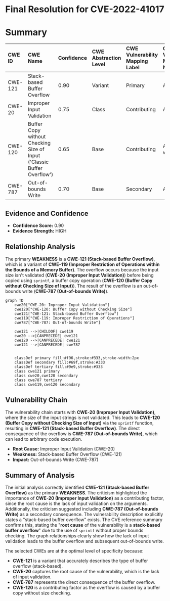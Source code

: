 # Final Resolution for CVE-2022-41017

# Summary
| CWE ID  | CWE Name                                                                    | Confidence | CWE Abstraction Level | CWE Vulnerability Mapping Label | CWE-Vulnerability Mapping Notes |
| :-------- | :-------------------------------------------------------------------------- | :---------- | :-------------------- | :------------------------------ | :----------------------------- |
| CWE-121 | Stack-based Buffer Overflow                                               | 0.90      | Variant               | Primary                         | Allowed                        |
| CWE-20  | Improper Input Validation                                                   | 0.75      | Class                 | Contributing                    | Allowed                        |
| CWE-120 | Buffer Copy without Checking Size of Input ('Classic Buffer Overflow') | 0.65      | Base                  | Contributing                    | Allowed-with-Review           |
| CWE-787  | Out-of-bounds Write                                                         | 0.70      | Base                  | Secondary                       | Allowed                        |

## Evidence and Confidence

*   **Confidence Score:** 0.90
*   **Evidence Strength:** HIGH

## Relationship Analysis
The primary **WEAKNESS** is a **CWE-121 (Stack-based Buffer Overflow)**, which is a variant of **CWE-119 (Improper Restriction of Operations within the Bounds of a Memory Buffer)**. The overflow occurs because the input size isn't validated (**CWE-20 (Improper Input Validation)**) before being copied using `sprintf`, a buffer copy operation (**CWE-120 (Buffer Copy without Checking Size of Input)**). The result of the overflow is an out-of-bounds write (**CWE-787 (Out-of-bounds Write)**).

```mermaid
graph TD
    cwe20["CWE-20: Improper Input Validation"]
    cwe120["CWE-120: Buffer Copy without Checking Size"]
    cwe121["CWE-121: Stack-based Buffer Overflow"]
    cwe119["CWE-119: Improper Restriction of Operations"]
    cwe787["CWE-787: Out-of-bounds Write"]
    
    cwe121 -->|CHILDOF| cwe119
    cwe20 -->|CANPRECEDE| cwe121
    cwe120 -->|CANPRECEDE| cwe121
    cwe121 -->|CANPRECEDE| cwe787

    
    classDef primary fill:#f96,stroke:#333,stroke-width:2px
    classDef secondary fill:#69f,stroke:#333
    classDef tertiary fill:#9e9,stroke:#333
    class cwe121 primary
    class cwe20,cwe120 secondary
    class cwe787 tertiary
    class cwe119,cwe120 secondary
```

## Vulnerability Chain
The vulnerability chain starts with **CWE-20 (Improper Input Validation)**, where the size of the input strings is not validated. This leads to **CWE-120 (Buffer Copy without Checking Size of Input)** via the `sprintf` function, resulting in **CWE-121 (Stack-based Buffer Overflow)**. The direct consequence of the overflow is **CWE-787 (Out-of-bounds Write)**, which can lead to arbitrary code execution.
  - **Root Cause:** Improper Input Validation (CWE-20)
  - **Weakness:** Stack-based Buffer Overflow (CWE-121)
  - **Impact:** Out-of-bounds Write (CWE-787)

## Summary of Analysis
The initial analysis correctly identified **CWE-121 (Stack-based Buffer Overflow)** as the primary **WEAKNESS**. The criticism highlighted the importance of **CWE-20 (Improper Input Validation)** as a contributing factor, since the root cause is the lack of input validation on the arguments. Additionally, the criticism suggested including **CWE-787 (Out-of-bounds Write)** as a secondary consequence. The vulnerability description explicitly states a "stack-based buffer overflow" exists. The CVE reference summary confirms this, stating the "**root cause** of the vulnerability is a **stack-based buffer overflow**" due to the use of `sprintf` without proper bounds checking. The graph relationships clearly show how the lack of input validation leads to the buffer overflow and subsequent out-of-bounds write.

The selected CWEs are at the optimal level of specificity because:
  - **CWE-121** is a variant that accurately describes the type of buffer overflow (stack-based).
  - **CWE-20** captures the root cause of the vulnerability, which is the lack of input validation.
  - **CWE-787** represents the direct consequence of the buffer overflow.
  - **CWE-120** is a contributing factor as the overflow is caused by a buffer copy without size checking.